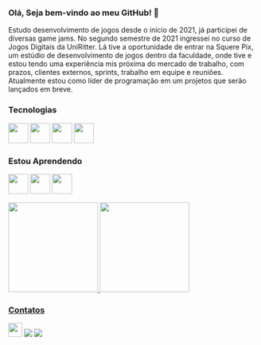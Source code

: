 ### Olá, Seja bem-vindo ao meu GitHub! 👋

Estudo desenvolvimento de jogos desde o início de 2021, já participei de diversas game jams. No segundo semestre de 2021 ingressei no curso de Jogos Digitais da UniRitter. Lá tive a oportunidade de entrar na Squere Pix, um estúdio de desenvolvimento de jogos dentro da faculdade, onde tive e estou tendo uma experiência mis próxima do mercado de trabalho, com prazos, clientes externos, sprints, trabalho em equipe e reuniões. Atualmente estou como líder de programação em um projetos que serão lançados em breve.


### Tecnologias
<img src="https://preview.redd.it/tu3gt6ysfxq71.png?auto=webp&s=10ab55d9dc09e7ed6ea59bd5916800a5272d5969" width="40" height="40" /> <img src="https://cdn.jsdelivr.net/gh/devicons/devicon/icons/git/git-original.svg" width="40" height="40"/> <img src="https://user-images.githubusercontent.com/78811958/169853125-f1e80df4-c0ed-497f-988b-bee3ad20265f.png" width="40" height="40"/> <img src="https://cdn.icon-icons.com/icons2/2415/PNG/512/csharp_original_logo_icon_146578.png" width="40" height="40"/>

### Estou Aprendendo
<img src="https://cdn.jsdelivr.net/gh/devicons/devicon/icons/javascript/javascript-original.svg" width="40" height="40"/> <img src="https://cdn.jsdelivr.net/gh/devicons/devicon/icons/html5/html5-plain-wordmark.svg" width="40" height="40"/> <img src="https://cdn.jsdelivr.net/gh/devicons/devicon/icons/css3/css3-plain-wordmark.svg" width="40" height="40" />
  
<a href="https://github.com/seu-usuário-aqui">
<img height="180em" src="https://github-readme-stats.vercel.app/api/top-langs/?username=Murilazuo&layout=compact&langs_count=7&theme=dracula"/>
<img height="180em" src="https://github-readme-stats.vercel.app/api?username=Murilazuo&show_icons=true&theme=dracula&include_all_commits=true&count_private=true"/>
 
  
### Contatos
<a href="https://murilo-bezerra.itch.io" target="_blank"><img src="https://static.itch.io/images/logo_rect.png" target="_blank" height="28"></a> <a href = "mailto:murilozerra@gmail.com"><img src="https://img.shields.io/badge/Gmail-D14836?style=for-the-badge&logo=gmail&logoColor=white" target="_blank"></a>
<a href="https://www.linkedin.com/in/murilo-bezerra-190982137" target="_blank"><img src="https://img.shields.io/badge/-LinkedIn-%230077B5?style=for-the-badge&logo=linkedin&logoColor=white" target="_blank"></a>  
  
<!--
**Murilazuo/Murilazuo** is a ✨ _special_ ✨ repository because its `README.md` (this file) appears on your GitHub profile.

Here are some ideas to get you started:

- 🔭 I’m currently working on ...
- 🌱 I’m currently learning ...
- 👯 I’m looking to collaborate on ...
- 🤔 I’m looking for help with ...
- 💬 Ask me about ...
- 📫 How to reach me: ...
- 😄 Pronouns: ...
- ⚡ Fun fact: ...
-->
